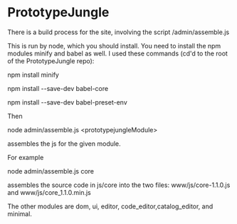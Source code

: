 PrototypeJungle
===============

There is a build process for the site, involving the script 
/admin/assemble.js 

This is run by node, which you should install.
You need to install the npm modules minify and babel as well. I used these
commands (cd'd to the root of the PrototypeJungle repo):

npm install minify

npm install --save-dev babel-core

npm install --save-dev babel-preset-env 

Then

node admin/assemble.js &lt;prototypejungleModule&gt;

assembles the js for the given module.

For example

node admin/assemble.js core

assembles the source code in js/core into
the two files: www/js/core-1.1.0.js and www/js/core_1.1.0.min.js

The other modules are dom, ui, editor, code_editor,catalog_editor,
and minimal.



